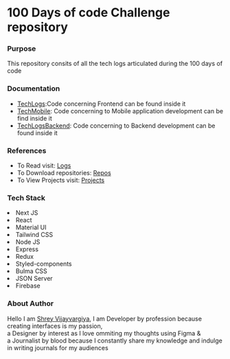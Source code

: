 <h1>100 Days of code Challenge repository</h1>


<h3>Purpose</h3>
<p>This repository consits of all the tech logs articulated during the 100 days of code</p>


<h3>Documentation</h3>
<ul>
  <li><a href="https://github.com/shreyvijayvargiya/iHateReadingLogs/tree/main/TechLogs">TechLogs<a>:Code concerning Frontend can be found inside it</li>
  <li><a href="https://github.com/shreyvijayvargiya/iHateReadingLogs/tree/main/TechLogsMobile">TechMobile<a>: Code concerning to Mobile application development can be find inside it</li>
    <li><a href="https://github.com/shreyvijayvargiya/iHateReadingLogs/tree/main/TechLogsBackend">TechLogsBackend<a>: Code concerning to Backend development can be found inside it</li>
</ul>

<h3>References</h3>
<ul>
  <li>To Read visit: <a href="https://www.ihatereading.in/logs">Logs</a></li>
  <li>To Download repositories: <a href="https://www.ihatereading.in/repos">Repos</a></li>
  <li>To View Projects visit: <a href="https://www.ihatereading.in/projects">Projects</a></li>
</ul>

<h3>Tech Stack</h3>
<li>Next JS</li>
<li>React</li>
<li>Material UI</li>
<li>Tailwind CSS</li>
<li>Node JS</li>
<li>Express</li>
<li>Redux</li>
<li>Styled-components</li>
<li>Bulma CSS</li>
<li>JSON Server</li>
<li>Firebase</li>



<h3>About Author</h3>
<p>Hello I am <a href="https://shreyvijayvargiya26.medium.com/">Shrey Vijayvargiya</a>, I am Developer by profession because creating interfaces is my passion, 
  <br /> a Designer by interest as I love ommiting my thoughts using Figma & <br />a Journalist by blood because I constantly share my knowledge and indulge in writing journals for my audiences</p>




